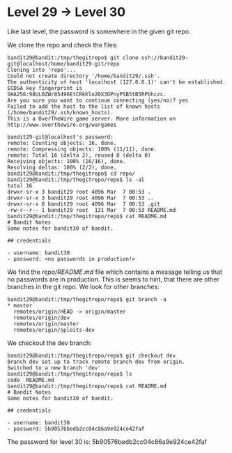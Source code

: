 # Level 29 &rarr; Level 30

Like last level, the password is somewhere in the given git repo.

We clone the repo and check the files:

```
bandit29@bandit:/tmp/thegitrepo$ git clone ssh://bandit29-git@localhost/home/bandit29-git/repo
Cloning into 'repo'...
Could not create directory '/home/bandit29/.ssh'.
The authenticity of host 'localhost (127.0.0.1)' can't be established.
ECDSA key fingerprint is SHA256:98UL0ZWr85496EtCRkKlo20X3OPnyPSB5tB5RPbhczc.
Are you sure you want to continue connecting (yes/no)? yes
Failed to add the host to the list of known hosts (/home/bandit29/.ssh/known_hosts).
This is a OverTheWire game server. More information on http://www.overthewire.org/wargames

bandit29-git@localhost's password: 
remote: Counting objects: 16, done.
remote: Compressing objects: 100% (11/11), done.
remote: Total 16 (delta 2), reused 0 (delta 0)
Receiving objects: 100% (16/16), done.
Resolving deltas: 100% (2/2), done.
bandit29@bandit:/tmp/thegitrepo$ cd repo/
bandit29@bandit:/tmp/thegitrepo/repo$ ls -al
total 16
drwxr-sr-x 3 bandit29 root 4096 Mar  7 00:53 .
drwxr-sr-x 3 bandit29 root 4096 Mar  7 00:53 ..
drwxr-sr-x 8 bandit29 root 4096 Mar  7 00:53 .git
-rw-r--r-- 1 bandit29 root  131 Mar  7 00:53 README.md
bandit29@bandit:/tmp/thegitrepo/repo$ cat README.md 
# Bandit Notes
Some notes for bandit30 of bandit.

## credentials

- username: bandit30
- password: <no passwords in production!>

```

We find the *repo/README.md* file which contains a message telling us that no passwords are in production.
This is seems to hint, that there are other branches in the git repo.
We look for other branches:

```
bandit29@bandit:/tmp/thegitrepo/repo$ git branch -a
* master
  remotes/origin/HEAD -> origin/master
  remotes/origin/dev
  remotes/origin/master
  remotes/origin/sploits-dev
```

We checkout the dev branch:

```
bandit29@bandit:/tmp/thegitrepo/repo$ git checkout dev
Branch dev set up to track remote branch dev from origin.
Switched to a new branch 'dev'
bandit29@bandit:/tmp/thegitrepo/repo$ ls
code  README.md
bandit29@bandit:/tmp/thegitrepo/repo$ cat README.md 
# Bandit Notes
Some notes for bandit30 of bandit.

## credentials

- username: bandit30
- password: 5b90576bedb2cc04c86a9e924ce42faf

```

The password for level 30 is: 5b90576bedb2cc04c86a9e924ce42faf
